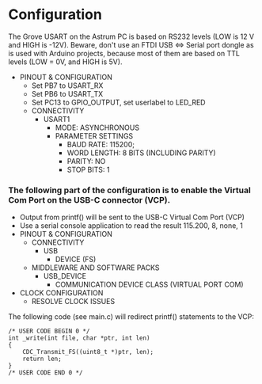 # Configuration

The Grove USART on the Astrum PC is based on RS232 levels (LOW is 12 V and HIGH is -12V).
Beware, don't use an FTDI USB <=> Serial port dongle as is used with Arduino projects, because most of them are based on TTL levels (LOW = 0V, and HIGH is 5V).

- PINOUT & CONFIGURATION
  - Set PB7 to USART_RX
  - Set PB6 to USART_TX
  - Set PC13 to GPIO_OUTPUT, set userlabel to LED_RED
  - CONNECTIVITY
    - USART1
      - MODE: ASYNCHRONOUS
      - PARAMETER SETTINGS
        - BAUD RATE: 115200;
        - WORD LENGTH: 8 BITS (INCLUDING PARITY)
        - PARITY: NO
        - STOP BITS: 1

### The following part of the configuration is to enable the Virtual Com Port on the USB-C connector (VCP).

- Output from printf() will be sent to the USB-C Virtual Com Port (VCP)
- Use a serial console application to read the result 115.200, 8, none, 1
- PINOUT & CONFIGURATION
  - CONNECTIVITY
    - USB
      - DEVICE (FS)
  - MIDDLEWARE AND SOFTWARE PACKS
    - USB_DEVICE
      - COMMUNICATION DEVICE CLASS (VIRTUAL PORT COM)
- CLOCK CONFIGURATION
  - RESOLVE CLOCK ISSUES

The following code (see main.c) will redirect printf() statements to the VCP:

```
/* USER CODE BEGIN 0 */
int _write(int file, char *ptr, int len)
{
	CDC_Transmit_FS((uint8_t *)ptr, len);
	return len;
}
/* USER CODE END 0 */
```

